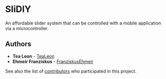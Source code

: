 # SliDIY

An affordable slider system that can be controlled with a mobile application via a microcontroller.

## Authors

* **Tea Leon** - [TeaLeon](https://github.com/tealeon)
* **Ehmeir Franziskus** - [FranziskusEhmeir](https://github.com/franziskusehmeir)

See also the list of [contributors](https://github.com/franziskusehmeir/SliDIY/contributors) who participated in this project.
